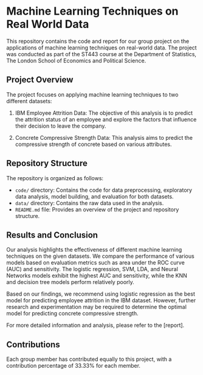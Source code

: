 # Machine Learning Techniques on Real World Data

This repository contains the code and report for our group project on the applications of machine learning techniques on real-world data. The project was conducted as part of the ST443 course at the Department of Statistics, The London School of Economics and Political Science.


## Project Overview

The project focuses on applying machine learning techniques to two different datasets: 

1. IBM Employee Attrition Data: The objective of this analysis is to predict the attrition status of an employee and explore the factors that influence their decision to leave the company.

2. Concrete Compressive Strength Data: This analysis aims to predict the compressive strength of concrete based on various attributes.

## Repository Structure

The repository is organized as follows:

- `code/` directory: Contains the code for data preprocessing, exploratory data analysis, model building, and evaluation for both datasets.
- `data/` directory: Contains the raw data used in the analysis.
- `README.md` file: Provides an overview of the project and repository structure.

## Results and Conclusion

Our analysis highlights the effectiveness of different machine learning techniques on the given datasets. We compare the performance of various models based on evaluation metrics such as area under the ROC curve (AUC) and sensitivity. The logistic regression, SVM, LDA, and Neural Networks models exhibit the highest AUC and sensitivity, while the KNN and decision tree models perform relatively poorly.

Based on our findings, we recommend using logistic regression as the best model for predicting employee attrition in the IBM dataset. However, further research and experimentation may be required to determine the optimal model for predicting concrete compressive strength.

For more detailed information and analysis, please refer to the [report].

## Contributions

Each group member has contributed equally to this project, with a contribution percentage of 33.33% for each member.

